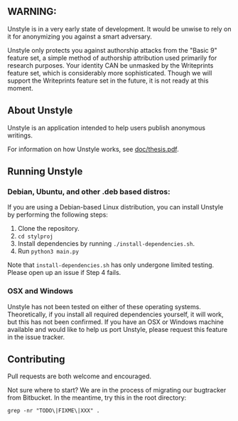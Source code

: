 ## WARNING:
Unstyle is in a very early state of development. It would be unwise to rely on
it for anonymizing you against a smart adversary.

Unstyle only protects you against authorship attacks from the "Basic 9" feature
set, a simple method of authorship attribution used primarily for research
purposes. Your identity CAN be unmasked by the Writeprints feature set, which is
considerably more sophisticated. Though we will support the Writeprints feature
set in the future, it is not ready at this moment.

## About Unstyle
Unstyle is an application intended to help users publish anonymous writings.

For information on how Unstyle works, see [doc/thesis.pdf](https://github.com/pagea/unstyle/blob/master/doc/thesis.pdf).

## Running Unstyle

### Debian, Ubuntu, and other .deb based distros:
If you are using a Debian-based Linux distribution, you can install Unstyle by
performing the following steps:

1. Clone the repository.
2. `cd stylproj`
3. Install dependencies by running `./install-dependencies.sh`.
4. Run `python3 main.py`

Note that `install-dependencies.sh` has only undergone limited testing. Please
open up an issue if Step 4 fails.

### OSX and Windows
Unstyle has not been tested on either of these operating systems. Theoretically,
if you install all required dependencies yourself, it will work, but this has not been
confirmed. If you have an OSX or Windows machine available and would like to
help us port Unstyle, please request this feature in the issue tracker.

## Contributing

Pull requests are both welcome and encouraged.

Not sure where to start? We are in the process of migrating our bugtracker from
Bitbucket. In the meantime, try this in the root directory:

`grep -nr "TODO\|FIXME\|XXX" .`
